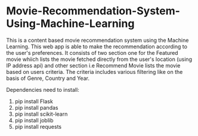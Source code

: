 # Movie-Recommendation-System-Using-Machine-Learning
This is a content based movie recommendation system using the Machine Learning. This web app is able to make the recommendation according to the user's preferences. It consists of two section one for the Featured movie whiich lists the movie fetched directly from the user's location (using IP address api) and other section i.e Recommend Movie lists the movie based on users criteria. The criteria includes various filtering like on the basis of Genre, Country and Year.

Dependencies need to install:
1. pip install Flask
2. pip install pandas
3. pip install scikit-learn
4. pip install joblib
5. pip install requests

